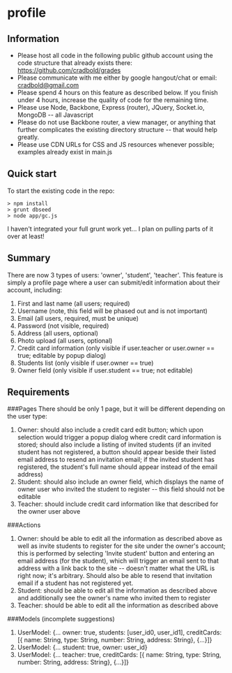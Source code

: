profile
=======

Information
-----------
* Please host all code in the following public github account using the code structure that already exists there: https://github.com/cradbold/grades
* Please communicate with me either by google hangout/chat or email: cradbold@gmail.com
* Please spend 4 hours on this feature as described below.  If you finish under 4 hours, increase the quality of code for the remaining time.
* Please use Node, Backbone, Express (router), JQuery, Socket.io, MongoDB -- all Javascript
* Please do not use Backbone router, a view manager, or anything that further complicates the existing directory structure -- that would help greatly.
* Please use CDN URLs for CSS and JS resources whenever possible; examples already exist in main.js

Quick start
-----------
To start the existing code in the repo:
```
> npm install
> grunt dbseed
> node app/gc.js
```
I haven't integrated your full grunt work yet... I plan on pulling parts of it over at least!

Summary
-------
There are now 3 types of users: 'owner', 'student', 'teacher'.  This feature is simply a 
profile page where a user can submit/edit information about their account, including: 
1. First and last name (all users; required)
2. Username (note, this field will be phased out and is not important)
3. Email (all users, required, must be unique)
4. Password (not visible, required)
5. Address (all users, optional)
6. Photo upload (all users, optional)
7. Credit card information (only visible if user.teacher or user.owner == true; editable by popup dialog)
8. Students list (only visible if user.owner == true)
9. Owner field (only visible if user.student == true; not editable)

Requirements
------------
###Pages
There should be only 1 page, but it will be different depending on the user type:
1. Owner: should also include a credit card edit button; which upon selection would trigger 
   a popup dialog where credit card information is stored; should also include a listing of 
   invited students (if an invited student has not registered, a button should appear beside 
   their listed email address to resend an invitation email; if the invited student has 
   registered, the student's full name should appear instead of the email address)
2. Student: should also include an owner field, which displays the name of owner user who
   invited the student to register -- this field should not be editable
3. Teacher: should include credit card information like that described for the owner user above

###Actions
1. Owner: should be able to edit all the information as described above as well as invite students 
   to register for the site under the owner's account; this is performed by selecting 'Invite student'
   button and entering an email address (for the student), which will trigger an email sent to that 
   address with a link back to the site -- doesn't matter what the URL is right now; it's arbitrary.
   Should also be able to resend that invitation email if a student has not registered yet. 
2. Student: should be able to edit all the information as described above and additionally see the 
   owner's name who invited them to register
3. Teacher: should be able to edit all the information as described above

###Models (incomplete suggestions)
1. UserModel: {... owner: true, students: [user_id0, user_id1], creditCards: [{ name: String, type: String, number: String, address: String}, {...}]}
2. UserModel: {... student: true, owner: user_id}
3. UserModel: {... teacher: true, creditCards: [{ name: String, type: String, number: String, address: String}, {...}]}
